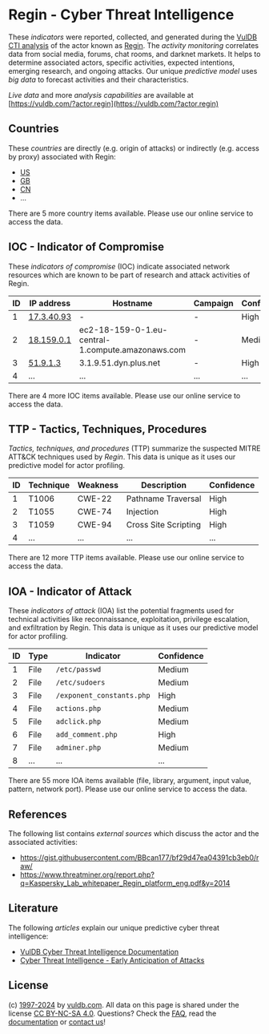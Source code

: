 # Regin - Cyber Threat Intelligence

These _indicators_ were reported, collected, and generated during the [VulDB CTI analysis](https://vuldb.com/?kb.cti) of the actor known as [Regin](https://vuldb.com/?actor.regin). The _activity monitoring_ correlates data from social media, forums, chat rooms, and darknet markets. It helps to determine associated actors, specific activities, expected intentions, emerging research, and ongoing attacks. Our unique _predictive model_ uses _big data_ to forecast activities and their characteristics.

_Live data_ and more _analysis capabilities_ are available at [https://vuldb.com/?actor.regin](https://vuldb.com/?actor.regin)

## Countries

These _countries_ are directly (e.g. origin of attacks) or indirectly (e.g. access by proxy) associated with Regin:

* [US](https://vuldb.com/?country.us)
* [GB](https://vuldb.com/?country.gb)
* [CN](https://vuldb.com/?country.cn)
* ...

There are 5 more country items available. Please use our online service to access the data.

## IOC - Indicator of Compromise

These _indicators of compromise_ (IOC) indicate associated network resources which are known to be part of research and attack activities of Regin.

ID | IP address | Hostname | Campaign | Confidence
-- | ---------- | -------- | -------- | ----------
1 | [17.3.40.93](https://vuldb.com/?ip.17.3.40.93) | - | - | High
2 | [18.159.0.1](https://vuldb.com/?ip.18.159.0.1) | ec2-18-159-0-1.eu-central-1.compute.amazonaws.com | - | Medium
3 | [51.9.1.3](https://vuldb.com/?ip.51.9.1.3) | 3.1.9.51.dyn.plus.net | - | High
4 | ... | ... | ... | ...

There are 4 more IOC items available. Please use our online service to access the data.

## TTP - Tactics, Techniques, Procedures

_Tactics, techniques, and procedures_ (TTP) summarize the suspected MITRE ATT&CK techniques used by _Regin_. This data is unique as it uses our predictive model for actor profiling.

ID | Technique | Weakness | Description | Confidence
-- | --------- | -------- | ----------- | ----------
1 | T1006 | CWE-22 | Pathname Traversal | High
2 | T1055 | CWE-74 | Injection | High
3 | T1059 | CWE-94 | Cross Site Scripting | High
4 | ... | ... | ... | ...

There are 12 more TTP items available. Please use our online service to access the data.

## IOA - Indicator of Attack

These _indicators of attack_ (IOA) list the potential fragments used for technical activities like reconnaissance, exploitation, privilege escalation, and exfiltration by Regin. This data is unique as it uses our predictive model for actor profiling.

ID | Type | Indicator | Confidence
-- | ---- | --------- | ----------
1 | File | `/etc/passwd` | Medium
2 | File | `/etc/sudoers` | Medium
3 | File | `/exponent_constants.php` | High
4 | File | `actions.php` | Medium
5 | File | `adclick.php` | Medium
6 | File | `add_comment.php` | High
7 | File | `adminer.php` | Medium
8 | ... | ... | ...

There are 55 more IOA items available (file, library, argument, input value, pattern, network port). Please use our online service to access the data.

## References

The following list contains _external sources_ which discuss the actor and the associated activities:

* https://gist.githubusercontent.com/BBcan177/bf29d47ea04391cb3eb0/raw/
* https://www.threatminer.org/report.php?q=Kaspersky_Lab_whitepaper_Regin_platform_eng.pdf&y=2014

## Literature

The following _articles_ explain our unique predictive cyber threat intelligence:

* [VulDB Cyber Threat Intelligence Documentation](https://vuldb.com/?kb.cti)
* [Cyber Threat Intelligence - Early Anticipation of Attacks](https://www.scip.ch/en/?labs.20201022)

## License

(c) [1997-2024](https://vuldb.com/?kb.changelog) by [vuldb.com](https://vuldb.com/?kb.about). All data on this page is shared under the license [CC BY-NC-SA 4.0](https://creativecommons.org/licenses/by-nc-sa/4.0/). Questions? Check the [FAQ](https://vuldb.com/?kb.faq), read the [documentation](https://vuldb.com/?kb) or [contact us](https://vuldb.com/?contact)!
